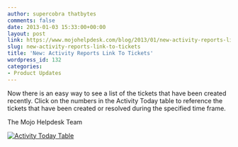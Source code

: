 ```yaml
---
author: supercobra thatbytes
comments: false
date: 2013-01-03 15:33:00+00:00
layout: post
link: https://www.mojohelpdesk.com/blog/2013/01/new-activity-reports-link-to-tickets/
slug: new-activity-reports-link-to-tickets
title: 'New: Activity Reports Link To Tickets'
wordpress_id: 132
categories:
- Product Updates
---
```



Now there is an easy way to see a list of the tickets that have been created recently. Click on the numbers in the Activity Today table to reference the tickets that have been created or resolved during the specified time frame.

The Mojo Helpdesk Team

[![Activity Today Table](http://www.mojohelpdesk.com/blog/wordpress/wp-content/uploads/2013/01/Activity-Today-Table.png)](http://www.mojohelpdesk.com/blog/wordpress/wp-content/uploads/2013/01/Activity-Today-Table.png)
